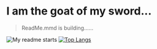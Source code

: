 I am the goat of my sword...
===
> ReadMe.mmd is building......

<a src="https://github.com/HiroLiang/github-readme-stats">
    <img src="https://github-readme-stats.vercel.app/api?username=HiroLiang&show_icons=true&theme=dark" alt="My readme starts">
</a>

<a href="https://github.com/HiroLiang/github-readme-stats">
    <img src="https://github-readme-stats.vercel.app/api/top-langs/?username=HiroLiang&hide=javascript,html" alt="Top Langs">
</a>
